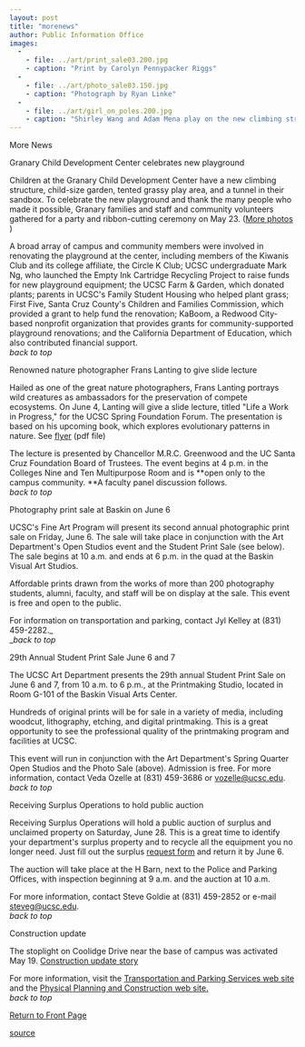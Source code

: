 ```yaml
---
layout: post
title: "morenews"
author: Public Information Office
images:
  -
    - file: ../art/print_sale03.200.jpg
    - caption: "Print by Carolyn Pennypacker Riggs"
  -
    - file: ../art/photo_sale03.150.jpg
    - caption: "Photograph by Ryan Linke"
  -
    - file: ../art/girl_on_poles.200.jpg
    - caption: "Shirley Wang and Adam Mena play on the new climbing structure. Photo: Louise Donahue"
---
```


More News

Granary Child Development Center celebrates new playground

Children at the Granary Child Development Center have a new climbing structure, child-size garden, tented grassy play area, and a tunnel in their sandbox. To celebrate the new playground and thank the many people who made it possible, Granary families and staff and community volunteers gathered for a party and ribbon-cutting ceremony on May 23. ([More photos ][1])

A broad array of campus and community members were involved in renovating the playground at the center, including members of the Kiwanis Club and its college affiliate, the Circle K Club; UCSC undergraduate Mark Ng, who launched the Empty Ink Cartridge Recycling Project to raise funds for new playground equipment; the UCSC Farm & Garden, which donated plants; parents in UCSC's Family Student Housing who helped plant grass; First Five, Santa Cruz County's Children and Families Commission, which provided a grant to help fund the renovation; KaBoom, a Redwood City-based nonprofit organization that provides grants for community-supported playground renovations; and the California Department of Education, which also contributed financial support.  
_back to top_

Renowned nature photographer Frans Lanting to give slide lecture

Hailed as one of the great nature photographers, Frans Lanting portrays wild creatures as ambassadors for the preservation of compete ecosystems. On June 4, Lanting will give a slide lecture, titled "Life a Work in Progress," for the UCSC Spring Foundation Forum. The presentation is based on his upcoming book, which explores evolutionary patterns in nature. See [flyer][2] (pdf file)

The lecture is presented by Chancellor M.R.C. Greenwood and the UC Santa Cruz Foundation Board of Trustees. The event begins at 4 p.m. in the Colleges Nine and Ten Multipurpose Room and is **open only to the campus community. **A faculty panel discussion follows.  
_back to top_

Photography print sale at Baskin on June 6   

UCSC's Fine Art Program will present its second annual photographic print sale on Friday, June 6. The sale will take place in conjunction with the Art Department's Open Studios event and the Student Print Sale (see below). The sale begins at 10 a.m. and ends at 6 p.m. in the quad at the Baskin Visual Art Studios.

Affordable prints drawn from the works of more than 200 photography students, alumni, faculty, and staff will be on display at the sale. This event is free and open to the public.

For information on transportation and parking, contact Jyl Kelley at (831) 459-2282._  
__back to top_

29th Annual Student Print Sale June 6 and 7   

The UCSC Art Department presents the 29th annual Student Print Sale on June 6 and 7, from 10 a.m. to 6 p.m., at the Printmaking Studio, located in Room G-101 of the Baskin Visual Arts Center.

Hundreds of original prints will be for sale in a variety of media, including woodcut, lithography, etching, and digital printmaking. This is a great opportunity to see the professional quality of the printmaking program and facilities at UCSC.

This event will run in conjunction with the Art Department's Spring Quarter Open Studios and the Photo Sale (above). Admission is free. For more information, contact Veda Ozelle at (831) 459-3686 or [vozelle@ucsc.edu][3].  
_back to top_   

Receiving Surplus Operations to hold public auction

Receiving Surplus Operations will hold a public auction of surplus and unclaimed property on Saturday, June 28. This is a great time to identify your department's surplus property and to recycle all the equipment you no longer need. Just fill out the surplus [request form][4] and return it by June 6.

The auction will take place at the H Barn, next to the Police and Parking Offices, with inspection beginning at 9 a.m. and the auction at 10 a.m.

For more information, contact Steve Goldie at (831) 459-2852 or e-mail [steveg@ucsc.edu][5].  
_back to top_

Construction update

The stoplight on Coolidge Drive near the base of campus was activated May 19. [Construction update story][6]

For more information, visit the [Transportation and Parking Services web site][7] and the [Physical Planning and Construction web site.  
][8]_back to top_

  

[Return to Front Page][9]  

[1]: granary.html
[2]: lanting.pdf
[3]: mailto:vozelle@ucsc.edu
[4]: http://www.ucsc.edu/matman/receiving/surplusform.doc
[5]: mailto:steveg@ucsc.edu
[6]: http://www.ucsc.edu/about/construction_plans.html
[7]: http://www2.ucsc.edu/taps/
[8]: http://www2.ucsc.edu/ppc/
[9]: http://currents.ucsc.edu/

[source](http://www1.ucsc.edu/currents/02-03/05-26/morenews.html "Permalink to morenews")
